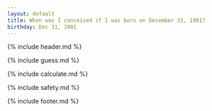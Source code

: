 ```yaml
---
layout: default
title: When was I conceived if I was born on December 31, 1901?
birthday: Dec 31, 1901
---
```


{% include header.md %}

{% include guess.md %}

{% include calculate.md %}

{% include safety.md %}

{% include footer.md %}



